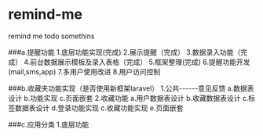 # remind-me


remind me todo somethins


###a.提醒功能
	1.底层功能实现(完成)
	2.展示提醒（完成）
	3.数据录入功能（完成）
	4.前台数据展示模板及录入表格（完成）
	5.框架整理(完成)
	6.提醒功能开发(mail,sms,app)
	7.多用户使用改进
	8.用户访问控制



###b.收藏夹功能实现（是否使用新框架laravel）
	1.公共------意见反馈
		a.数据表设计
		b.功能实现
		c.页面嵌套
	2.收藏功能
		a.用户数据表设计
		b.收藏数据表设计
		c.标签数据表设计
		d.登录功能实现
		c.收藏功能实现
		e.页面嵌套




###c.应用分类
	1.底层功能
	


